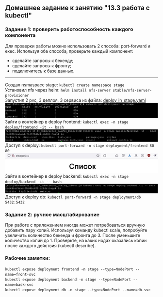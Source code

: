 ## Домашнее задание к занятию "13.3 работа с kubectl" </br>
### Задание 1: проверить работоспособность каждого компонента </br>
Для проверки работы можно использовать 2 способа: port-forward и exec. Используя оба способа, проверьте каждый компонент: </br>
* сделайте запросы к бекенду; </br>
* сделайте запросы к фронту; </br>
* подключитесь к базе данных. </br>
--------------------------------------------------------------
Создал nsmaspace stage: `kubectl create namespace stage` </br>
Установил nfs через helm: `helm install nfs-server stable/nfs-server-provisioner` </br>
Запустил 2 pvc, 3 деплоя, 3 сервиса из файла: [deploy_in_stage.yaml](https://github.com/murzinvit/13.03_kubernetes_config_kubectl/blob/e9e1be417bea3dc9e804d7fd0c585f89c63bcf13/deploy_in_stage.yaml) </br>
![kubectl_get_depl](https://github.com/murzinvit/screen/blob/b786bfa6b4fd7e26abfeff0f5d3e99bcfedc9586/Kuber_kubectl_get%20deployment_3.jpg) </br>
Зайти в контейнер в deploy frontend: `kubectl exec -n stage deploy/frontend -it -- bash` </br>
![exec_frontend](https://github.com/murzinvit/screen/blob/17fe33b395b9936f88da1315b64e91faad37992e/Kuber_exec_frontend.jpg) </br>
Доступ к deploy: `kubectl port-forward -n stage deployment/frontend 80 80`</br>
![forward_in_brow](https://github.com/murzinvit/screen/blob/a1b2d6e88b1f90b8ecb5616bfa76c8b56b784091/Kuber_port_forward_in_brow.jpg) </br>
Зайти в контейнер в deploy backend: `kubectl exec -n stage deploy/backend -it -- bash` </br>
![exec_backend](https://github.com/murzinvit/screen/blob/5744dbea9d8ee0f27f9d568b31eb587153d3c861/Kuber_exec_backend.jpg) </br>
Доступ к deploy db: `kubectl port-forward -n stage deployment/db 5432:5432`</br>


### Задание 2: ручное масштабирование </br>
При работе с приложением иногда может потребоваться вручную добавить пару копий. Используя команду kubectl scale, попробуйте увеличить количество бекенда и фронта до 3. После уменьшите количество копий до 1. Проверьте, на каких нодах оказались копии после каждого действия (kubectl describe).

### Рабочие заметки: </br>
`kubectl expose deployment frontend -n stage --type=NodePort --name=front-svc` </br>
`kubectl expose deployment backend -n stage --type=NodePort --name=back-svc` </br>
`kubectl expose deployment db -n stage --type=NodePort --name=db-svc` </br>
